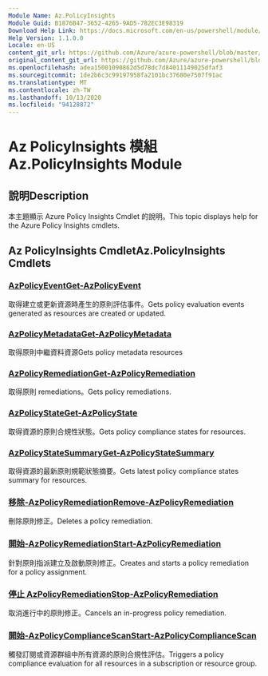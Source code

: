 ```yaml
---
Module Name: Az.PolicyInsights
Module Guid: B1876B47-3652-4265-9AD5-782EC3E98319
Download Help Link: https://docs.microsoft.com/en-us/powershell/module/az.policyinsights
Help Version: 1.1.0.0
Locale: en-US
content_git_url: https://github.com/Azure/azure-powershell/blob/master/src/PolicyInsights/PolicyInsights/help/Az.PolicyInsights.md
original_content_git_url: https://github.com/Azure/azure-powershell/blob/master/src/PolicyInsights/PolicyInsights/help/Az.PolicyInsights.md
ms.openlocfilehash: adea15001090862d5d78dc7d84011149025dfaf3
ms.sourcegitcommit: 1de2b6c3c99197958fa2101bc37680e7507f91ac
ms.translationtype: MT
ms.contentlocale: zh-TW
ms.lasthandoff: 10/13/2020
ms.locfileid: "94128872"
---
```

# <span data-ttu-id="445dd-101">Az PolicyInsights 模組</span><span class="sxs-lookup"><span data-stu-id="445dd-101">Az.PolicyInsights Module</span></span>
## <span data-ttu-id="445dd-102">說明</span><span class="sxs-lookup"><span data-stu-id="445dd-102">Description</span></span>
<span data-ttu-id="445dd-103">本主題顯示 Azure Policy Insights Cmdlet 的說明。</span><span class="sxs-lookup"><span data-stu-id="445dd-103">This topic displays help for the Azure Policy Insights cmdlets.</span></span>

## <span data-ttu-id="445dd-104">Az PolicyInsights Cmdlet</span><span class="sxs-lookup"><span data-stu-id="445dd-104">Az.PolicyInsights Cmdlets</span></span>
### [<span data-ttu-id="445dd-105">AzPolicyEvent</span><span class="sxs-lookup"><span data-stu-id="445dd-105">Get-AzPolicyEvent</span></span>](Get-AzPolicyEvent.md)
<span data-ttu-id="445dd-106">取得建立或更新資源時產生的原則評估事件。</span><span class="sxs-lookup"><span data-stu-id="445dd-106">Gets policy evaluation events generated as resources are created or updated.</span></span>

### [<span data-ttu-id="445dd-107">AzPolicyMetadata</span><span class="sxs-lookup"><span data-stu-id="445dd-107">Get-AzPolicyMetadata</span></span>](Get-AzPolicyMetadata.md)
<span data-ttu-id="445dd-108">取得原則中繼資料資源</span><span class="sxs-lookup"><span data-stu-id="445dd-108">Gets policy metadata resources</span></span>

### [<span data-ttu-id="445dd-109">AzPolicyRemediation</span><span class="sxs-lookup"><span data-stu-id="445dd-109">Get-AzPolicyRemediation</span></span>](Get-AzPolicyRemediation.md)
<span data-ttu-id="445dd-110">取得原則 remediations。</span><span class="sxs-lookup"><span data-stu-id="445dd-110">Gets policy remediations.</span></span>

### [<span data-ttu-id="445dd-111">AzPolicyState</span><span class="sxs-lookup"><span data-stu-id="445dd-111">Get-AzPolicyState</span></span>](Get-AzPolicyState.md)
<span data-ttu-id="445dd-112">取得資源的原則合規性狀態。</span><span class="sxs-lookup"><span data-stu-id="445dd-112">Gets policy compliance states for resources.</span></span>

### [<span data-ttu-id="445dd-113">AzPolicyStateSummary</span><span class="sxs-lookup"><span data-stu-id="445dd-113">Get-AzPolicyStateSummary</span></span>](Get-AzPolicyStateSummary.md)
<span data-ttu-id="445dd-114">取得資源的最新原則規範狀態摘要。</span><span class="sxs-lookup"><span data-stu-id="445dd-114">Gets latest policy compliance states summary for resources.</span></span>

### [<span data-ttu-id="445dd-115">移除-AzPolicyRemediation</span><span class="sxs-lookup"><span data-stu-id="445dd-115">Remove-AzPolicyRemediation</span></span>](Remove-AzPolicyRemediation.md)
<span data-ttu-id="445dd-116">刪除原則修正。</span><span class="sxs-lookup"><span data-stu-id="445dd-116">Deletes a policy remediation.</span></span>

### [<span data-ttu-id="445dd-117">開始-AzPolicyRemediation</span><span class="sxs-lookup"><span data-stu-id="445dd-117">Start-AzPolicyRemediation</span></span>](Start-AzPolicyRemediation.md)
<span data-ttu-id="445dd-118">針對原則指派建立及啟動原則修正。</span><span class="sxs-lookup"><span data-stu-id="445dd-118">Creates and starts a policy remediation for a policy assignment.</span></span>

### [<span data-ttu-id="445dd-119">停止 AzPolicyRemediation</span><span class="sxs-lookup"><span data-stu-id="445dd-119">Stop-AzPolicyRemediation</span></span>](Stop-AzPolicyRemediation.md)
<span data-ttu-id="445dd-120">取消進行中的原則修正。</span><span class="sxs-lookup"><span data-stu-id="445dd-120">Cancels an in-progress policy remediation.</span></span>

### [<span data-ttu-id="445dd-121">開始-AzPolicyComplianceScan</span><span class="sxs-lookup"><span data-stu-id="445dd-121">Start-AzPolicyComplianceScan</span></span>](Start-AzPolicyComplianceScan.md)
<span data-ttu-id="445dd-122">觸發訂閱或資源群組中所有資源的原則合規性評估。</span><span class="sxs-lookup"><span data-stu-id="445dd-122">Triggers a policy compliance evaluation for all resources in a subscription or resource group.</span></span>

